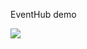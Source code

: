 EventHub demo

  <a href="https://portal.azure.com/#create/Microsoft.Template/uri/https%3A%2F%2Fraw.githubusercontent.com%2Fibonilm%2Ftemplates%2Fmaster%2FEventHub.json" target="_blank">
    <img src="http://azuredeploy.net/deploybutton.png"/>
  </a>
